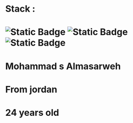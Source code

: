 # Stack : 
# ![Static Badge](https://img.shields.io/badge/Backend_%20Python_%20Devoloper-social)  ![Static Badge](https://img.shields.io/badge/Front_%20Html%20_React.js-red)  ![Static Badge](https://img.shields.io/badge/Machine_%20Learning_%20Engineer-black)

# Mohammad s Almasarweh

# From jordan

# 24 years old


